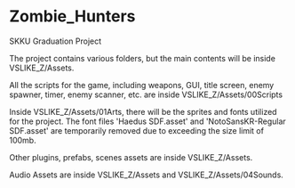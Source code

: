 # Zombie_Hunters
SKKU Graduation Project

The project contains various folders, but the main contents will be inside VSLIKE_Z/Assets.

All the scripts for the game, including weapons, GUI, title screen, enemy spawner, timer, enemy scanner, etc. are inside VSLIKE_Z/Assets/00Scripts

Inside VSLIKE_Z/Assets/01Arts, there will be the sprites and fonts utilized for the project. The font files 'Haedus SDF.asset' and 'NotoSansKR-Regular SDF.asset' are temporarily removed due to exceeding the size limit of 100mb.

Other plugins, prefabs, scenes assets are inside VSLIKE_Z/Assets.

Audio Assets are inside VSLIKE_Z/Assets and VSLIKE_Z/Assets/04Sounds.
